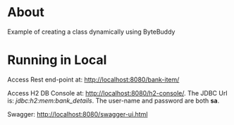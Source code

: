 # About

Example of creating a class dynamically using ByteBuddy

# Running in Local

Access Rest end-point at: <http://localhost:8080/bank-item/>

Access H2 DB Console at: <http://localhost:8080/h2-console/>. The JDBC Url is: *jdbc:h2:mem:bank_details*. The user-name and password are both __sa__.

Swagger: <http://localhost:8080/swagger-ui.html>